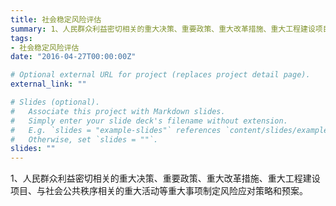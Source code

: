 ```yaml
---
title: 社会稳定风险评估
summary: 1、人民群众利益密切相关的重大决策、重要政策、重大改革措施、重大工程建设项目、与社会公共秩序相关的重大活动等重大事项制定风险应对策略和预案。
tags:
- 社会稳定风险评估
date: "2016-04-27T00:00:00Z"

# Optional external URL for project (replaces project detail page).
external_link: ""

# Slides (optional).
#   Associate this project with Markdown slides.
#   Simply enter your slide deck's filename without extension.
#   E.g. `slides = "example-slides"` references `content/slides/example-slides.md`.
#   Otherwise, set `slides = ""`.
slides: ""
---
```


1、人民群众利益密切相关的重大决策、重要政策、重大改革措施、重大工程建设项目、与社会公共秩序相关的重大活动等重大事项制定风险应对策略和预案。
